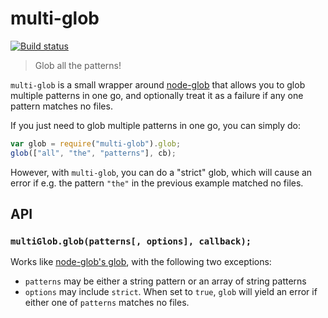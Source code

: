# multi-glob

[![Build status](https://secure.travis-ci.org/busterjs/multi-glob.svg?branch=master)](http://travis-ci.org/busterjs/multi-glob)

> Glob all the patterns!

`multi-glob` is a small wrapper around [node-glob](https://github.com/isaacs/node-glob)
that allows you to glob multiple patterns in one go, and optionally treat it as a failure
if any one pattern matches no files.

If you just need to glob multiple patterns in one go, you can simply do:

```javascript
var glob = require("multi-glob").glob;
glob(["all", "the", "patterns"], cb);
```

However, with `multi-glob`, you can do a "strict" glob, which will cause an
error if e.g. the pattern `"the"` in the previous example matched no files.


## API

### `multiGlob.glob(patterns[, options], callback);`

Works like [node-glob's glob](https://github.com/isaacs/node-glob>), with the
following two exceptions:

* `patterns` may be either a string pattern or an array of string patterns
* `options` may include `strict`. When set to `true`, `glob` will yield
  an error if either one of `patterns` matches no files.
